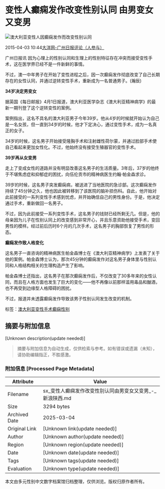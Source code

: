 # 变性人癫痫发作改变性别认同 由男变女又变男

![澳大利亚变性人因癫痫发作而改变性别认同](http://n.sinaimg.cn/transform/20150403/oerh-chmifpy5908097.jpg)

2015-04-03 10:44[大洋网-广州日报](http://gzdaily.dayoo.com/)[评论（人参与）](#)

广州日报讯 因为心理上的性别认同和生理上的性别特征存在冲突而接受变性手术，这在医学界已经不是一件新鲜的事情。

不过，澳一中年男子在开始了变性进程之后，因一次癫痫发作彻底改变了自己长期存在的女性认同，并通过逆转变性手术，重新成为一名普通男子。(瀚辰)

**34岁决定男变女**

据英国《每日邮报》4月1日报道，澳大利亚医学杂志《澳大利亚精神病学》的最新一期刊登了这个逆转变性的案例。

案例指出，这名不具名的澳大利亚男子今年39岁。他从4岁的时候就开始认为自己是一名女孩，但一直到34岁的时候，他才下定决心，通过变性手术，成为一名真正的女子。

34岁的时候，这名男子开始接受隆胸手术和注射雌性荷尔蒙，并通过脸部手术使自己看起来更加女性化。不过，他始终没有接受生殖器官的变性手术。

**39岁再从女变男**

走上了变成女性的道路并没有明显改善这名男子的生活质量。3年后，37岁的他终于不堪焦虑症和抑郁症的困扰，向伍伦贡市的精神病医生约翰·帕金森求诊。

39岁的时候，这名男子突发癫痫病，被送进了当地医院的急诊部。这次癫痫发作持续了45分钟之久，他也因此被转移到了该医院的脑补损伤科。自此，他开始对此前接受的一系列变性手术感到忧虑，并开始确信自己的男性身份。于是，他决定通过手术，重新做回一名男子。

不过，因为此前接受一系列变性手术，这名男子的钱财已经所剩无几。但是，他的母亲因为儿子在性别认同上的改变感到非常开心，并且乐意资助他接受手术，变回男性的模样。经过前后历时6个月的几次手术，这名男子的胸部恢复了男性的形态。

**癫痫发作致人格变化**

这名男子一直咨询的精神病医生帕金森博士在《澳大利亚精神病学》上发表了关于他的案例。帕金森博士认为，那次45分钟的癫痫发作对这名男子身体里与性别认同和人格结构相关的生理构造产生了影响。

帕金森博士还指出，这名男子在那次癫痫发作后，不仅改变了30多年来的女性认同，而且在人格方面也发生了巨大的变化——他不再像以前那样滥用毒品和酗酒，也不再受到边缘型人格障碍的困扰。

不过，报道并未透露癫痫发作导致该男子性别认同发生改变的机制。

标签：[澳大利亚](http://search.sina.com.cn/?from=index_hotword&c=news&q=%B0%C4%B4%F3%C0%FB%D1%C7)[变性手术](http://search.sina.com.cn/?from=index_hotword&c=news&q=%B1%E4%D0%D4%CA%D6%CA%F5)[癫痫](http://search.sina.com.cn/?from=index_hotword&c=news&q=%F1%B2%F0%EF)[性别](http://search.sina.com.cn/?from=index_hotword&c=news&q=%D0%D4%B1%F0)
<!-- tcd_original_link http://sx.sina.com.cn/news/shenghuo/2015-04-03/detail-iawzuney2378160.shtml -->


## 摘要与附加信息

<!-- tcd_abstract -->
[Unknown description(update needed)]
<!-- tcd_abstract_end -->

> 摘要与附加信息为自动生成，仅供检索与参考。如有错误或遗漏（未知），请协助编辑指正，不胜感激。

### 附加信息 [Processed Page Metadata]

| Attribute       | Value                                  |
|-----------------|----------------------------------------|
| Filename        | sx_变性人癫痫发作改变性别认同由男变女又变男_-_新浪陕西.md                             |
| Size            | 3294 bytes                           |
| Archived Date   | 2025-03-04                             |
| Original Link   | [Unknown link(update needed)]                       |
| Author          | [Unknown author(update needed)]                               |
| Region          | [Unknown region(update needed)]                               |
| Date            | [Unknown date(update needed)]                                 |
| Tags            | [Unknown tags(update needed)]                                 |
| Evaluation            | [Unknown type(update needed)]                                 |
<!-- tcd_table_end -->

本文由多元性别中文数字档案馆归档整理，仅供浏览。版权归原作者所有。
